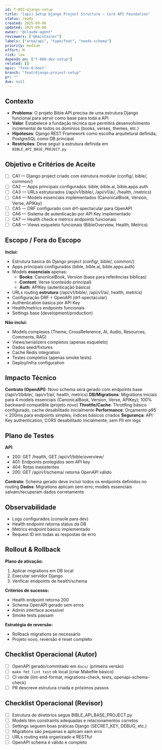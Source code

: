 ```yaml
---
id: T-001-django-setup
title: "[api] Setup Django Project Structure — Core API Foundation"
status: ready
created: 2025-09-06
updated: 2025-09-06
owner: "@claude-agent"
reviewers: ["@maintainer"]
labels: ["area/api", "type/feat", "needs-schema"]
priority: medium
effort: M
risk: low
depends_on: ["T-000-dev-setup"]
related: []
epic: "fase-0-boot"
branch: "feat/django-project-setup"
pr: ""
due: null
---
```


## Contexto
- **Problema**: O projeto Bible API precisa de uma estrutura Django funcional para servir como base para toda a API
- **Valor**: Estabelece a fundação técnica que permitirá desenvolvimento incremental de todos os domínios (books, verses, themes, etc.)
- **Hipóteses**: Django REST Framework como escolha arquitetural definida; PostgreSQL como DB principal
- **Restrições**: Deve seguir a estrutura definida em `BIBLE_API_BASE_PROJECT.py`

## Objetivo e Critérios de Aceite
- [ ] CA1 — Django project criado com estrutura modular (config/, bible/, common/)
- [ ] CA2 — Apps principais configurados: bible, bible.ai, bible.apps.auth
- [ ] CA3 — URLs estruturados (/api/v1/bible/, /api/v1/ai/, /health, /metrics)
- [ ] CA4 — Models essenciais implementados (CanonicalBook, Version, Verse, APIKey)
- [ ] CA5 — DRF configurado com drf-spectacular para OpenAPI
- [ ] CA6 — Sistema de autenticação por API Key implementado
- [ ] CA7 — Health check e metrics endpoints funcionais
- [ ] CA8 — Views esqueleto funcionais (BibleOverview, Health, Metrics)

## Escopo / Fora do Escopo
**Inclui:**
- Estrutura básica do Django project (config/, bible/, common/)
- Apps principais configurados (bible, bible.ai, bible.apps.auth)
- Models **essenciais** apenas:
  - **Books**: CanonicalBook, Version (base para referências bíblicas)
  - **Content**: Verse (conteúdo principal)
  - **Auth**: APIKey (autenticação básica)
- URLs routing **estrutura** (/api/v1/bible/, /api/v1/ai/, health, metrics)
- Configuração DRF + OpenAPI (drf-spectacular)
- Authentication básica por API Key
- Health/metrics endpoints funcionais
- Settings base (development/production)

**Não inclui:**
- Models complexos (Theme, CrossReference, AI, Audio, Resources, Comments, RAG)
- Views/serializers completos (apenas esqueleto)
- Dados seed/fixtures
- Cache Redis integration
- Testes completos (apenas smoke tests)
- Deploy/infra configuration

## Impacto Técnico
**Contrato (OpenAPI)**: Novo schema será gerado com endpoints base (/api/v1/bible/, /api/v1/ai/, health, metrics)
**DB/Migrations**: Migrations iniciais para 4 models essenciais (CanonicalBook, Version, Verse, APIKey); 100% backward-compatible (projeto novo)
**Throttle/Cache**: Throttling básico configurado, cache desabilitado inicialmente
**Performance**: Orçamento p95 < 200ms para endpoints simples; índices básicos criados
**Segurança**: API Key authentication, CORS desabilitado inicialmente, sem PII em logs

## Plano de Testes
**API**: 
- 200: GET /health, GET /api/v1/bible/overview/
- 401: Endpoints protegidos sem API key
- 404: Rotas inexistentes
- 200: GET /api/v1/schema/ retorna OpenAPI válido

**Contrato**: Schema gerado deve incluir todos os endpoints definidos no routing
**Dados**: Migrations aplicam sem erro; models essenciais salvam/recuperam dados corretamente

## Observabilidade
- Logs configurados (console para dev)
- Health endpoint retorna status da DB
- Metrics endpoint básico implementado
- Request ID em todas as respostas de erro

## Rollout & Rollback
**Plano de ativação:**
1. Aplicar migrations em DB local
2. Executar servidor Django
3. Verificar endpoints de health/schema

**Critérios de sucesso:**
- Health endpoint retorna 200
- Schema OpenAPI gerado sem erros
- Admin interface acessível
- Smoke tests passam

**Estratégia de reversão:**
- Rollback migrations se necessário
- Projeto novo, reversão é reset completo

## Checklist Operacional (Autor)
- [ ] OpenAPI gerado/commitado em `docs/` (primeira versão)
- [ ] `make fmt lint test` ok local (criar Makefile básico)
- [ ] CI verde (lint-and-format, migrations-check, tests, openapi-schema-check)
- [ ] PR descreve estrutura criada e próximos passos

## Checklist Operacional (Revisor)
- [ ] Estrutura de diretórios segue BIBLE_API_BASE_PROJECT.py
- [ ] Models têm constraints adequadas e relacionamentos corretos
- [ ] Settings seguem boas práticas Django (SECRET_KEY, DEBUG, etc.)
- [ ] Migrations são pequenas e aplicam sem erro
- [ ] URLs routing está organizado e RESTful
- [ ] OpenAPI schema é válido e completo
